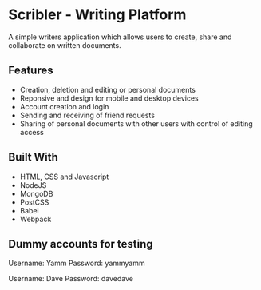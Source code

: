 # Scribler - Writing Platform

A simple writers application which allows users to create, share and collaborate on written documents.

## Features
- Creation, deletion and editing or personal documents 
- Reponsive and design for mobile and desktop devices
- Account creation and login
- Sending and receiving of friend requests
- Sharing of personal documents with other users with control of editing access 

## Built With 
* HTML, CSS and Javascript
* NodeJS 
* MongoDB
* PostCSS
* Babel
* Webpack

## Dummy accounts for testing 

Username: Yamm
Password: yammyamm

Username: Dave
Password: davedave
